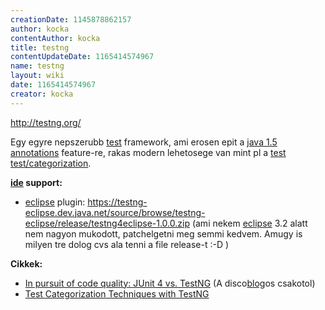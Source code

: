 ```yaml
---
creationDate: 1145878862157 
author: kocka 
contentAuthor: kocka 
title: testng 
contentUpdateDate: 1165414574967 
name: testng 
layout: wiki 
date: 1165414574967 
creator: kocka 
---
```

http://testng.org/

Egy egyre nepszerubb [test](test.html) framework, ami erosen epit a [java 1.5](java%201.5.html) [annotations](annotations.html) feature-re, rakas modern lehetosege van mint pl a [test](test.html) [test/categorization](Test/Categorization.html).

__[ide](IDE.html) support:__

*   [eclipse](Eclipse.html) plugin: https://testng-eclipse.dev.java.net/source/browse/testng-eclipse/release/testng4eclipse-1.0.0.zip (ami nekem [eclipse](Eclipse.html) 3.2 alatt nem nagyon mukodott, patchelgetni meg semmi kedvem. Amugy is milyen tre dolog cvs ala tenni a file release-t :-D )



__Cikkek:__
*   [In pursuit of code quality: JUnit 4 vs. TestNG](http://www-128.ibm.com/developerworks/java/library/j-cq08296/index.html) (A disco[blog](blog.html)os csakotol)
*   [Test Categorization Techniques with TestNG](http://dev2dev.bea.com/pub/a/2006/09/testng-categorization.html)




